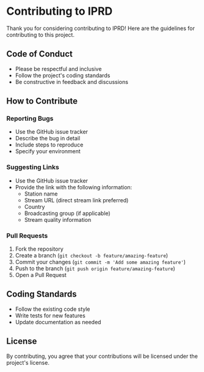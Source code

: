 # Contributing to IPRD

Thank you for considering contributing to IPRD! Here are the guidelines for contributing to this project.

## Code of Conduct

- Please be respectful and inclusive
- Follow the project's coding standards
- Be constructive in feedback and discussions

## How to Contribute

### Reporting Bugs

- Use the GitHub issue tracker
- Describe the bug in detail
- Include steps to reproduce
- Specify your environment

### Suggesting Links

- Use the GitHub issue tracker
- Provide the link with the following information:
  - Station name
  - Stream URL (direct stream link preferred)
  - Country
  - Broadcasting group (if applicable)
  - Stream quality information

### Pull Requests

1. Fork the repository
2. Create a branch (`git checkout -b feature/amazing-feature`)
3. Commit your changes (`git commit -m 'Add some amazing feature'`)
4. Push to the branch (`git push origin feature/amazing-feature`)
5. Open a Pull Request

## Coding Standards

- Follow the existing code style
- Write tests for new features
- Update documentation as needed

## License
By contributing, you agree that your contributions will be licensed under the project's license.

